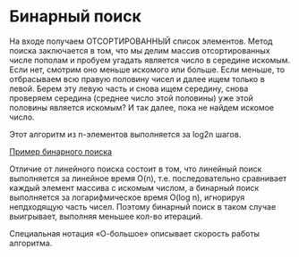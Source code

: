 # Бинарный поиск

На входе получаем ОТСОРТИРОВАННЫЙ список элементов. Метод поиска заключается в том, что мы делим массив отсортированных числе пополам и пробуем угадать является число в середине искомым. Если нет, смотрим оно меньше искомого или больше. Если меньше, то отбрасываем всю правую половину чисел и далее ищем только в левой. Берем эту левую часть и снова ищем середину, снова проверяем середина (среднее число этой половины) уже этой половины является искомым? И так далее, пока не найдем искомое число.

Этот алгоритм из n-элементов выполняется за log2n шагов.

[Пример бинарного поиска](index.ts)

Отличие от линейного поиска состоит в том, что линейный поиск выполняется за линейное время O(n), т.е. последовательно сравнивает каждый элемент массива с искомым числом, а бинарный поиск выполняется за логарифмическое время O(log n), игнорируя непдходящую часть чисел. Поэтому бинарный поиск в таком случае выигрывает, выполняя меньшее кол-во итераций.

Специальная нотация «О-большое» описывает скорость работы алгоритма.

